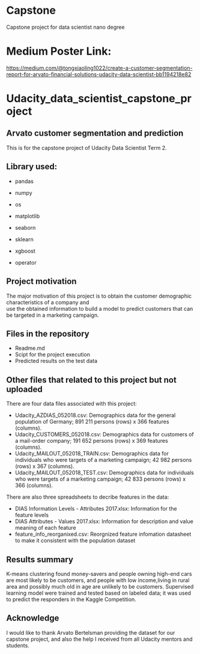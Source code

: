 # Capstone
Capstone project for data scientist nano degree

# Medium Poster Link:
https://medium.com/@tongxiaoling1022/create-a-customer-segmentation-report-for-arvato-financial-solutions-udacity-data-scientist-bb1194218e82

# Udacity_data_scientist_capstone_project
## Arvato customer segmentation and prediction
This is for the capstone project of Udacity Data Scientist Term 2.


## Library used:

- pandas

- numpy

- os

- matplotlib

- seaborn

- sklearn

- xgboost

- operator



## Project motivation

The major motivation of this project is to obtain the customer demographic characteristics of a company and<br />
use the obtained information to build a model to predict customers that can be targeted in a marketing campaign.<br />

## Files in the repository

- Readme.md
- Scipt for the project execution 
- Predicted results on the test data

## Other files that related to this project but not uploaded
There are four data files associated with this project:

- Udacity_AZDIAS_052018.csv: Demographics data for the general population of Germany; 891 211 persons (rows) x 366 features (columns).
- Udacity_CUSTOMERS_052018.csv: Demographics data for customers of a mail-order company; 191 652 persons (rows) x 369 features (columns).
- Udacity_MAILOUT_052018_TRAIN.csv: Demographics data for individuals who were targets of a marketing campaign; 42 982 persons (rows) x 367 (columns).
- Udacity_MAILOUT_052018_TEST.csv: Demographics data for individuals who were targets of a marketing campaign; 42 833 persons (rows) x 366 (columns).

There are also three spreadsheets to decribe features in the data:
- DIAS Information Levels - Attributes 2017.xlsx: Information for the feature levels 
- DIAS Attributes - Values 2017.xlsx: Information for description and value meaning of each feature
- feature_info_reorganixed.csv: Reorgnized feature infomation datasheet to make it consistent with the population dataset

## Results summary
K-means clustering found money-savers and people owning high-end cars are most likely to be customers, and people with low income,living in rural area and possibly much old in age are unlikely to be customers. 
Supervised learning model were trained and tested based on labeled data; it was used to predict the responders in the Kaggle Competition.

## Acknowledge
I would like to thank Arvato Bertelsman providing the dataset for our capstone project, and also the help I received from all Udacity mentors and students.

## 

